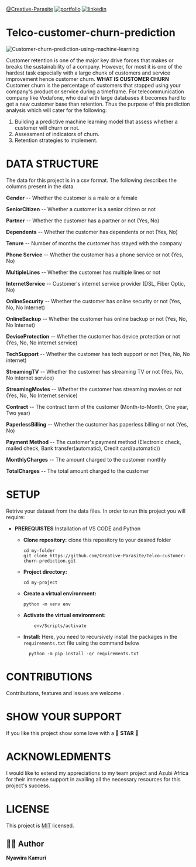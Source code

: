 [@Creative-Parasite](https://github.com/Creative-Parasite) [![portfolio](https://img.shields.io/badge/my_portfolio-000?style=for-the-badge&logo=ko-fi&logoColor=white)](https://katherineoelsner.com/) [![linkedin](https://img.shields.io/badge/linkedin-0A66C2?style=for-the-badge&logo=linkedin&logoColor=white)](https://www.linkedin.com/in/evalyne-kamuri/)

# Telco-customer-churn-prediction

![Customer-churn-prediction-using-machine-learning](https://github.com/Creative-Parasite/Telco-customer-churn-prediction/assets/160054808/8fe73efb-85c7-45a3-9945-d744b4fccfa3)

Customer retention is one of the major key drive forces that makes or breaks the sustainability of a company. However, for most it is one of the hardest task especially with a large chunk of customers and service improvement hence customer churn.
**WHAT IS CUSTOMER CHURN**
Customer churn is the percentage of customers that stopped using your company's product or service during a timeframe. For telecommunication company like Vodafone, who deal with large databases it becomes hard to get a new customer base than retention. Thus the purpose of this prediction analysis which will cater for the following:
1. Building a predictive machine learning model that assess whether a customer will churn or not.
2. Assessment of indicators of churn.
3. Retention strategies to implement.

# DATA STRUCTURE 
The data for this project is in a csv format. The following describes the columns present in the data.

**Gender** -- Whether the customer is a male or a female

**SeniorCitizen** -- Whether a customer is a senior citizen or not

**Partner** -- Whether the customer has a partner or not (Yes, No)

**Dependents** -- Whether the customer has dependents or not (Yes, No)

**Tenure** -- Number of months the customer has stayed with the company

**Phone Service** -- Whether the customer has a phone service or not (Yes, No)

**MultipleLines** -- Whether the customer has multiple lines or not

**InternetService** -- Customer's internet service provider (DSL, Fiber Optic, No)

**OnlineSecurity** -- Whether the customer has online security or not (Yes, No, No Internet)

**OnlineBackup** -- Whether the customer has online backup or not (Yes, No, No Internet)

**DeviceProtection** -- Whether the customer has device protection or not (Yes, No, No internet service)

**TechSupport** -- Whether the customer has tech support or not (Yes, No, No internet)

**StreamingTV** -- Whether the customer has streaming TV or not (Yes, No, No internet service)

**StreamingMovies** -- Whether the customer has streaming movies or not (Yes, No, No Internet service)

**Contract** -- The contract term of the customer (Month-to-Month, One year, Two year)

**PaperlessBilling** -- Whether the customer has paperless billing or not (Yes, No)

**Payment Method** -- The customer's payment method (Electronic check, mailed check, Bank transfer(automatic), Credit card(automatic))

**MonthlyCharges** -- The amount charged to the customer monthly

**TotalCharges** -- The total amount charged to the customer

# SETUP
Retrive your dataset from the data files. In order to run this project you will require:

- **PREREQUISTES**
  Installation of VS CODE and Python
  
   - **Clone repository:**
      clone this repository to your desired folder
      ```
      cd my-folder
      git clone https://github.com/Creative-Parasite/Telco-customer-churn-prediction.git
      ```
    - **Project directory:** 
       ```
       cd my-project
      ```

    - **Create a virtual environment:**
        ```
        python -m venv env
        ```

  - **Activate the virtual environment:**
    ```
        env/Scripts/activate
    ```
  - **Install:**
    Here, you need to recursively install the packages in the `requirements.txt` file using the command below 

     ```
       python -m pip install -qr requirements.txt
     ```
# CONTRIBUTIONS
Contributions, features and issues are welcome .

# SHOW YOUR SUPPORT
If you like this project show some love with a  🌟 **STAR** 🌟

# ACKNOWLEDMENTS 
I would like to extend my appreciations to my team project and Azubi Africa for their immense support in availing all the necessary resources for this project's success.

# LICENSE 
This project is [MIT](https://choosealicense.com/licenses/mit/) licensed.

## 🦹‍♀️ Author

**Nyawira Kamuri**





